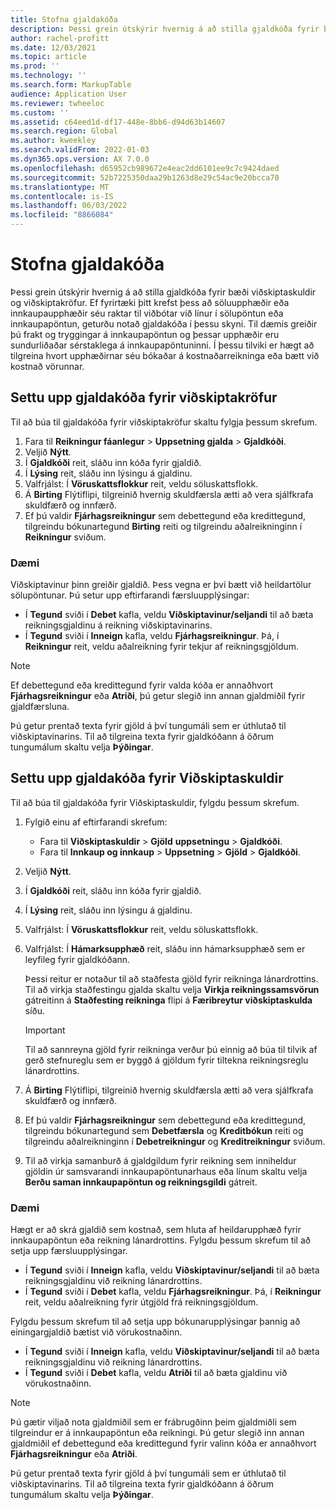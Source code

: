 ```yaml
---
title: Stofna gjaldakóða
description: Þessi grein útskýrir hvernig á að stilla gjaldkóða fyrir bæði viðskiptaskuldir og viðskiptakröfur.
author: rachel-profitt
ms.date: 12/03/2021
ms.topic: article
ms.prod: ''
ms.technology: ''
ms.search.form: MarkupTable
audience: Application User
ms.reviewer: twheeloc
ms.custom: ''
ms.assetid: c64eed1d-df17-448e-8bb6-d94d63b14607
ms.search.region: Global
ms.author: kweekley
ms.search.validFrom: 2022-01-03
ms.dyn365.ops.version: AX 7.0.0
ms.openlocfilehash: d65952cb989672e4eac2dd6101ee9c7c9424daed
ms.sourcegitcommit: 52b7225350daa29b1263d8e29c54ac9e20bcca70
ms.translationtype: MT
ms.contentlocale: is-IS
ms.lasthandoff: 06/03/2022
ms.locfileid: "8866084"
---
```

# <a name="create-charges-codes"></a>Stofna gjaldakóða

Þessi grein útskýrir hvernig á að stilla gjaldkóða fyrir bæði viðskiptaskuldir og viðskiptakröfur. Ef fyrirtæki þitt krefst þess að söluupphæðir eða innkaupaupphæðir séu raktar til viðbótar við línur í sölupöntun eða innkaupapöntun, geturðu notað gjaldakóða í þessu skyni. Til dæmis greiðir þú frakt og tryggingar á innkaupapöntun og þessar upphæðir eru sundurliðaðar sérstaklega á innkaupapöntuninni. Í þessu tilviki er hægt að tilgreina hvort upphæðirnar séu bókaðar á kostnaðarreikninga eða bætt við kostnað vörunnar.

## <a name="set-up-charges-codes-for-accounts-receivable"></a>Settu upp gjaldakóða fyrir viðskiptakröfur

Til að búa til gjaldakóða fyrir viðskiptakröfur skaltu fylgja þessum skrefum.

1. Fara til **Reikningur fáanlegur** &gt; **Uppsetning gjalda** &gt; **Gjaldkóði**.
2. Veljið **Nýtt**.
3. Í **Gjaldkóði** reit, sláðu inn kóða fyrir gjaldið.
3. Í **Lýsing** reit, sláðu inn lýsingu á gjaldinu.
4. Valfrjálst: Í **Vöruskattsflokkur** reit, veldu söluskattsflokk.
5. Á **Birting** Flýtiflipi, tilgreinið hvernig skuldfærsla ætti að vera sjálfkrafa skuldfærð og innfærð.
6. Ef þú valdir **Fjárhagsreikningur** sem debettegund eða kredittegund, tilgreindu bókunartegund **Birting** reiti og tilgreindu aðalreikninginn í **Reikningur** sviðum.

### <a name="example"></a>Dæmi

Viðskiptavinur þinn greiðir gjaldið. Þess vegna er því bætt við heildartölur sölupöntunar. Þú setur upp eftirfarandi færsluupplýsingar:

- Í **Tegund** sviði í **Debet** kafla, veldu **Viðskiptavinur/seljandi** til að bæta reikningsgjaldinu á reikning viðskiptavinarins.
- Í **Tegund** sviði í **Inneign** kafla, veldu **Fjárhagsreikningur**. Þá, í **Reikningur** reit, veldu aðalreikning fyrir tekjur af reikningsgjöldum.

> [!NOTE]
> Ef debettegund eða kredittegund fyrir valda kóða er annaðhvort **Fjárhagsreikningur** eða **Atriði**, þú getur slegið inn annan gjaldmiðil fyrir gjaldfærsluna.

Þú getur prentað texta fyrir gjöld á því tungumáli sem er úthlutað til viðskiptavinarins. Til að tilgreina texta fyrir gjaldkóðann á öðrum tungumálum skaltu velja **Þýðingar**.

## <a name="set-up-charges-codes-for-accounts-payable"></a>Settu upp gjaldakóða fyrir Viðskiptaskuldir

Til að búa til gjaldakóða fyrir Viðskiptaskuldir, fylgdu þessum skrefum.

1. Fylgið einu af eftirfarandi skrefum:

    - Fara til **Viðskiptaskuldir** &gt; **Gjöld** **uppsetningu** &gt; **Gjaldkóði**.
    - Fara til **Innkaup og innkaup** &gt; **Uppsetning** &gt; **Gjöld** &gt; **Gjaldkóði**.

2. Veljið **Nýtt**.
3. Í **Gjaldkóði** reit, sláðu inn kóða fyrir gjaldið.
3. Í **Lýsing** reit, sláðu inn lýsingu á gjaldinu.
4. Valfrjálst: Í **Vöruskattsflokkur** reit, veldu söluskattsflokk.
5. Valfrjálst: Í **Hámarksupphæð** reit, sláðu inn hámarksupphæð sem er leyfileg fyrir gjaldkóðann.

    Þessi reitur er notaður til að staðfesta gjöld fyrir reikninga lánardrottins. Til að virkja staðfestingu gjalda skaltu velja **Virkja reikningssamsvörun** gátreitinn á **Staðfesting reikninga** flipi á **Færibreytur viðskiptaskulda** síðu.

    > [!IMPORTANT]
    > Til að sannreyna gjöld fyrir reikninga verður þú einnig að búa til tilvik af gerð stefnureglu sem er byggð á gjöldum fyrir tiltekna reikningsreglu lánardrottins.

6. Á **Birting** Flýtiflipi, tilgreinið hvernig skuldfærsla ætti að vera sjálfkrafa skuldfærð og innfærð.
7. Ef þú valdir **Fjárhagsreikningur** sem debettegund eða kredittegund, tilgreindu bókunartegund sem **Debetfærsla** og **Kreditbókun** reiti og tilgreindu aðalreikninginn í **Debetreikningur** og **Kreditreikningur** sviðum.
8. Til að virkja samanburð á gjaldgildum fyrir reikning sem inniheldur gjöldin úr samsvarandi innkaupapöntunarhaus eða línum skaltu velja **Berðu saman innkaupapöntun og reikningsgildi** gátreit.

### <a name="example"></a>Dæmi

Hægt er að skrá gjaldið sem kostnað, sem hluta af heildarupphæð fyrir innkaupapöntun eða reikning lánardrottins. Fylgdu þessum skrefum til að setja upp færsluupplýsingar. 

- Í **Tegund** sviði í **Inneign** kafla, veldu **Viðskiptavinur/seljandi** til að bæta reikningsgjaldinu við reikning lánardrottins.
- Í **Tegund** sviði í **Debet** kafla, veldu **Fjárhagsreikningur**. Þá, í **Reikningur** reit, veldu aðalreikning fyrir útgjöld frá reikningsgjöldum.

Fylgdu þessum skrefum til að setja upp bókunarupplýsingar þannig að einingargjaldið bætist við vörukostnaðinn.

- Í **Tegund** sviði í **Inneign** kafla, veldu **Viðskiptavinur/seljandi** til að bæta reikningsgjaldinu við reikning lánardrottins.
- Í **Tegund** sviði í **Debet** kafla, veldu **Atriði** til að bæta gjaldinu við vörukostnaðinn.

> [!NOTE]
> Þú gætir viljað nota gjaldmiðil sem er frábrugðinn þeim gjaldmiðli sem tilgreindur er á innkaupapöntun eða reikningi. Þú getur slegið inn annan gjaldmiðil ef debettegund eða kredittegund fyrir valinn kóða er annaðhvort **Fjárhagsreikningur** eða **Atriði**.

Þú getur prentað texta fyrir gjöld á því tungumáli sem er úthlutað til viðskiptavinarins. Til að tilgreina texta fyrir gjaldkóðann á öðrum tungumálum skaltu velja **Þýðingar**.
